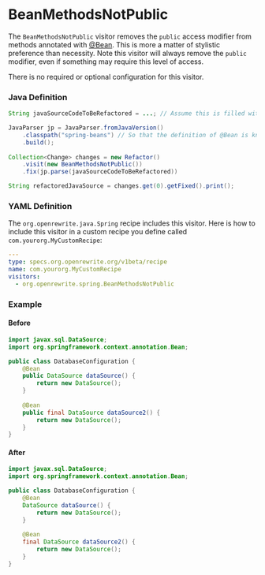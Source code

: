 # BeanMethodsNotPublic

The `BeanMethodsNotPublic` visitor removes the `public` access modifier from methods annotated with [@Bean](https://docs.spring.io/spring-framework/docs/current/javadoc-api/org/springframework/context/annotation/Bean.html). This is more a matter of stylistic preference than necessity. Note this visitor will always remove the `public` modifier, even if something may require this level of access. 

There is no required or optional configuration for this visitor.

### Java Definition

```java
String javaSourceCodeToBeRefactored = ...; // Assume this is filled with Java source code

JavaParser jp = JavaParser.fromJavaVersion()
    .classpath("spring-beans") // So that the definition of @Bean is known
    .build();
    
Collection<Change> changes = new Refactor()
    .visit(new BeanMethodsNotPublic())
    .fix(jp.parse(javaSourceCodeToBeRefactored))

String refactoredJavaSource = changes.get(0).getFixed().print();
```

### YAML Definition

The `org.openrewrite.java.Spring` recipe includes this visitor. 
Here is how to include this visitor in a custom recipe you define called `com.yourorg.MyCustomRecipe`:

```yaml
---
type: specs.org.openrewrite.org/v1beta/recipe
name: com.yourorg.MyCustomRecipe 
visitors:
  - org.openrewrite.spring.BeanMethodsNotPublic
```

### Example

#### Before

```java
import javax.sql.DataSource;
import org.springframework.context.annotation.Bean;

public class DatabaseConfiguration { 
    @Bean
    public DataSource dataSource() {
        return new DataSource();
    }
    
    @Bean
    public final DataSource dataSource2() {
        return new DataSource();
    }
}
```

#### After

```java
import javax.sql.DataSource;
import org.springframework.context.annotation.Bean;

public class DatabaseConfiguration { 
    @Bean
    DataSource dataSource() {
        return new DataSource();
    }
    
    @Bean
    final DataSource dataSource2() {
        return new DataSource();
    }
}
```

